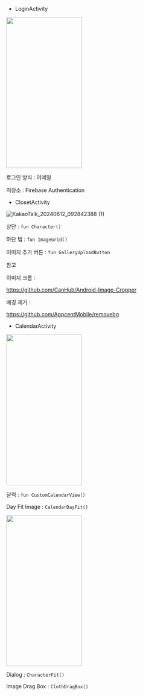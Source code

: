 - LoginActivity
<img src="https://github.com/KHyeonWoo/CIOD/assets/167736533/83b22bd3-050a-4fd4-a320-4a4b9ddc6c39.png"  width="200" height="400"/>

로그인 방식 : 이메일

저장소 : Firebase Authentication

- ClosetActivity

![KakaoTalk_20240612_092842388 (1)](https://github.com/KHyeonWoo/CIOD/assets/167736533/3a7799ba-b7c1-4907-917d-394dfca0fdb9)

상단 : `fun Character()`

하단 탭  : `fun ImageGrid()`

이미지 추가 버튼 : `fun GalleryUploadButton`

참고

이미지 크롭 : 

https://github.com/CanHub/Android-Image-Cropper

배경 제거 : 

https://github.com/AppcentMobile/removebg

- CalendarActivity

<img src="https://github.com/KHyeonWoo/CIOD/assets/167736533/3271f6d0-1053-48c8-b402-b58e154b2c3f.png"  width="200" height="400"/>


달력 : `fun CustomCalendarView()`

Day Fit Image : `CalendarDayFit()`

<img src="https://github.com/KHyeonWoo/CIOD/assets/167736533/b985cddb-f846-473d-aab5-0178d47fd1e1.png"  width="200" height="400"/>



Dialog : `CharacterFit()`

Image Drag Box : `ClothDragBox()`
